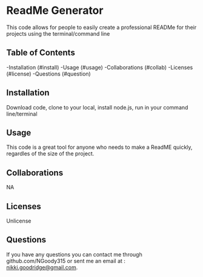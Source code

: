 
# ReadMe Generator

This code allows for people to easily create a professional READMe for their projects using the terminal/command line

## Table of Contents
-Installation (#install)
-Usage (#usage)
-Collaborations (#collab)
-Licenses (#license)
-Questions (#question)

<a name='install'></a>
## Installation
Download code, clone to your local, install node.js, run in your command line/terminal

<a name='usage'></a>
## Usage
This code is a great tool for anyone who  needs to make a ReadME quickly, regardles of the size of the project.

<a name='collab'></a>
## Collaborations
NA

<a name='liscense'></a>
## Licenses
Unlicense

<a name='question'></a>
## Questions
If you have any questions you can contact me through github.com/NGoody315 or sent me an email at : nikki.goodridge@gmail.com.
